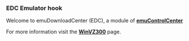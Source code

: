 ### EDC Emulator hook

Welcome to emuDownloadCenter (EDC), a module of [**emuControlCenter**](https://github.com/PhoenixInteractiveNL/emuControlCenter/wiki/)

For more information visit the [**WinVZ300**](https://github.com/PhoenixInteractiveNL/emuDownloadCenter/wiki/Emulator-winvz300#menu) page.
